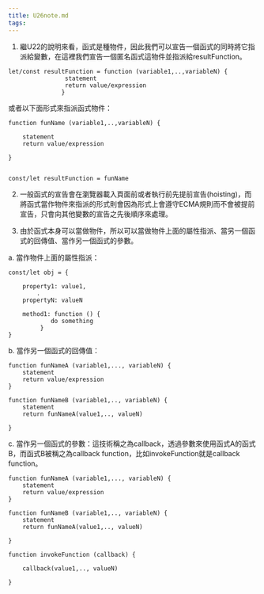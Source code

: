 ```yaml
---
title: U26note.md
tags:
---
```


1. 繼U22的說明來看，函式是種物件，因此我們可以宣告一個函式的同時將它指派給變數，在這裡我們宣告一個匿名函式這物件並指派給resultFunction。
```
let/const resultFunction = function (variable1,..,variableN) {
				statement
				return value/expression
			   }
```

或者以下面形式來指派函式物件：

```
function funName (variable1,..,variableN) {

	statement
	return value/expression

}


const/let resultFunction = funName

```

2.  一般函式的宣告會在瀏覽器載入頁面前或者執行前先提前宣告(hoisting)，而將函式當作物件來指派的形式則會因為形式上會遵守ECMA規則而不會被提前宣告，只會向其他變數的宣告之先後順序來處理。


3. 由於函式本身可以當做物件，所以可以當做物件上面的屬性指派、當另一個函式的回傳值、當作另一個函式的參數。


a. 當作物件上面的屬性指派：

```
const/let obj = {

	property1: value1,
		.
	propertyN: valueN

	method1: function () {
			do something
		 }
}

```

b. 當作另一個函式的回傳值：

```
function funNameA (variable1,..., variableN) {
	statement
	return value/expression
}

function funNameB (variable1,.., variableN) {
	statement
	return funNameA(value1,.., valueN)

}
```

c. 當作另一個函式的參數：這技術稱之為callback，透過參數來使用函式A的函式B，而函式B被稱之為callback function，比如invokeFunction就是callback function。

```
function funNameA (variable1,..., variableN) {
	statement
	return value/expression
}

function funNameB (variable1,.., variableN) {
	statement
	return funNameA(value1,.., valueN)

}

function invokeFunction (callback) {

	callback(value1,.., valueN)

}

```


